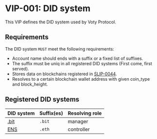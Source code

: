 # VIP-001: DID system

This VIP defines the DID system used by Voty Protocol.

## Requirements

The DID system `MUST` meet the following requirements:

- Account name should ends with a suffix or a fixed list of suffixes.
- The suffix must be uniq in all registered DID systems (First come, first served).
- Stores data on blockchains registered in [SLIP-0044](https://github.com/satoshilabs/slips/blob/master/slip-0044.md).
- Resolves to a certain blockchain wallet address with given coin_type and block_height.

## Registered DID systems

| DID system                 | Suffix(es) | Resolving role |
| :------------------------- | :--------- | -------------- |
| [.bit](http://did.id/)     | `.bit`     | manager        |
| [ENS](http://ens.domains/) | `.eth`     | controller     |
